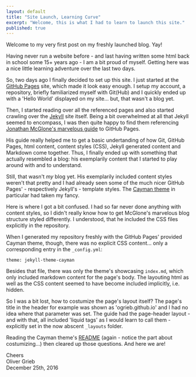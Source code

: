 ```yaml
---
layout: default
title: "Site Launch, Learning Curve"
excerpt: "Welcome, this is what I had to learn to launch this site."
published: true
---
```


Welcome to my very first post on my freshly launched blog. Yay!

Having never run a website before - and last having written some html back in school some 15+ years ago - I am a bit proud of myself. Getting here was a nice little learning adventure over the last two days.

So, two days ago I finally decided to set up this site. I just started at the [GitHub Pages](https://pages.github.com/) site, which made it look easy enough. I setup my account, a repository, briefly familiarized myself with Git(Hub) and I quickly ended up with a 'Hello World' displayed on my site... but, that wasn't a blog yet.

Then, I started reading over all the referenced pages and also started crawling over the [Jekyll](https://jekyllrb.com/) site itself. Being a bit overwhelmed at all that Jekyll seemed to encompass, I was then quite happy to find them referencing [Jonathan McGlone's marvelous guide](http://jmcglone.com/guides/github-pages/) to GitHub Pages.

His guide really helped me to get a basic undertanding of how Git, GitHub Pages, html content, content styles (CSS), Jekyll generated content and Markdown come together. Thus, I finally ended up with something that actually resembled a blog: his exemplarily content that I started to play around with and to understand.

Still, that wasn't _my_ blog yet. His exemplarily included content styles weren't that pretty and I had already seen some of the much nicer GitHub Pages' - respectively Jekyll's - template styles. The [Cayman theme](https://github.com/pages-themes/cayman) in particular had taken my fancy.

Here is where I got a bit confused. I had so far never done anything with content styles, so I didn't really know how to get McGlone's marvelous blog structure styled differently. I understood, that he included the CSS files explicitly in the repository.

When I generated my repository freshly with the GitHub Pages' provided Cayman theme, though, there was no explicit CSS content... only a corresponding entry in the `_config.yml`:

```
theme: jekyll-theme-cayman
```

Besides that file, there was only the theme's showcasing `index.md`, which only included markdown content for the page's body. The layouting html as well as the CSS content seemed to have become included implicitly, i.e. hidden.

So I was a bit lost, how to costumize the page's layout itself? The page's title in the header for example was shown as 'ogrieb.github.io' and I had no idea where that parameter was set. The guide had the page-header layout - and with that, all included 'liquid tags' as I would learn to call them - explicitly set in the now abscent `_layouts` folder.

Reading the Cayman theme's [README](https://github.com/pages-themes/cayman/blob/master/README.md) (again - notice the part about costumizing...) then cleared up those questions. And here we are!

Cheers  
Oliver Grieb  
December 25th, 2016
